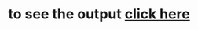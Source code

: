 # to see the output [click here](https://sv08sarthak.github.io/COURSERA-web-dev./ASSIGNMENT%20MODULES/Module2/index.html)
